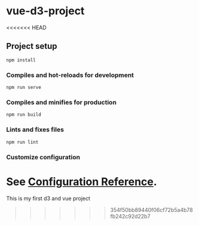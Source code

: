 # vue-d3-project
<<<<<<< HEAD

## Project setup
```
npm install
```

### Compiles and hot-reloads for development
```
npm run serve
```

### Compiles and minifies for production
```
npm run build
```

### Lints and fixes files
```
npm run lint
```

### Customize configuration
See [Configuration Reference](https://cli.vuejs.org/config/).
=======
This is my first d3 and vue project
>>>>>>> 354f50bb89440f06cf72b5a4b78fb242c92d22b7
